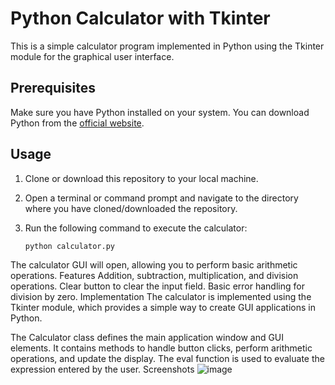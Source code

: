# Python Calculator with Tkinter

This is a simple calculator program implemented in Python using the Tkinter module for the graphical user interface.

## Prerequisites

Make sure you have Python installed on your system. You can download Python from the [official website](https://www.python.org/downloads/).

## Usage

1. Clone or download this repository to your local machine.

2. Open a terminal or command prompt and navigate to the directory where you have cloned/downloaded the repository.

3. Run the following command to execute the calculator:

   ```bash
   python calculator.py
The calculator GUI will open, allowing you to perform basic arithmetic operations.
Features
Addition, subtraction, multiplication, and division operations.
Clear button to clear the input field.
Basic error handling for division by zero.
Implementation
The calculator is implemented using the Tkinter module, which provides a simple way to create GUI applications in Python.

The Calculator class defines the main application window and GUI elements.
It contains methods to handle button clicks, perform arithmetic operations, and update the display.
The eval function is used to evaluate the expression entered by the user.
Screenshots
![image](https://github.com/anmolkumar0717/Calculator_in_python/assets/67816131/d5755a4b-a1f1-48a2-9603-2b38d3afddde)
